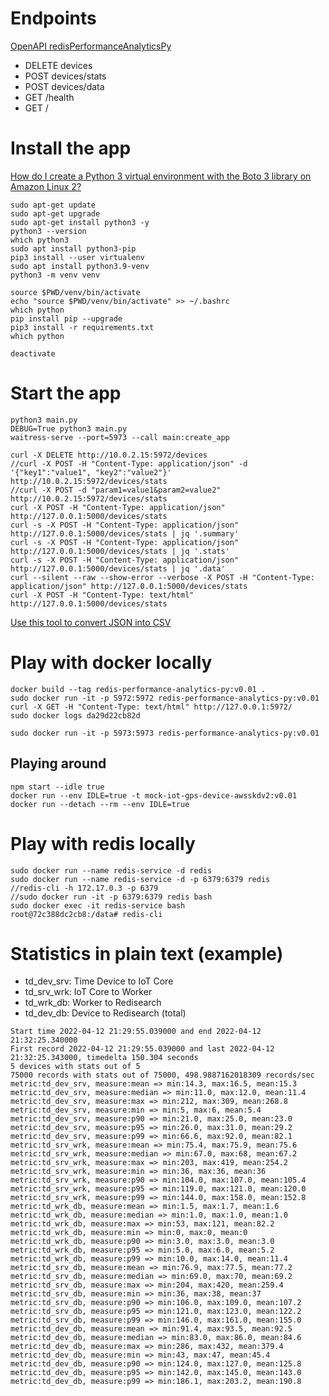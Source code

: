 
# Endpoints

[OpenAPI redisPerformanceAnalyticsPy](https://app.swaggerhub.com/apis/LaFleet/redisPerformanceAnalyticsPy/0.1)

* DELETE devices
* POST devices/stats
* POST devices/data
* GET /health
* GET /

  
# Install the app

[How do I create a Python 3 virtual environment with the Boto 3 library on Amazon Linux 2?](https://aws.amazon.com/premiumsupport/knowledge-center/ec2-linux-python3-boto3/)
```
sudo apt-get update
sudo apt-get upgrade
sudo apt-get install python3 -y
python3 --version
which python3
sudo apt install python3-pip
pip3 install --user virtualenv
sudo apt install python3.9-venv
python3 -m venv venv

source $PWD/venv/bin/activate
echo "source $PWD/venv/bin/activate" >> ~/.bashrc
which python
pip install pip --upgrade
pip3 install -r requirements.txt
which python
```

```
deactivate
```

# Start the app

```
python3 main.py
DEBUG=True python3 main.py
waitress-serve --port=5973 --call main:create_app
```

```
curl -X DELETE http://10.0.2.15:5972/devices
//curl -X POST -H "Content-Type: application/json" -d '{"key1":"value1", "key2":"value2"}' http://10.0.2.15:5972/devices/stats
//curl -X POST -d "param1=value1&param2=value2" http://10.0.2.15:5972/devices/stats
curl -X POST -H "Content-Type: application/json" http://127.0.0.1:5000/devices/stats
curl -s -X POST -H "Content-Type: application/json" http://127.0.0.1:5000/devices/stats | jq '.summary'
curl -s -X POST -H "Content-Type: application/json" http://127.0.0.1:5000/devices/stats | jq '.stats'
curl -s -X POST -H "Content-Type: application/json" http://127.0.0.1:5000/devices/stats | jq '.data'
curl --silent --raw --show-error --verbose -X POST -H "Content-Type: application/json" http://127.0.0.1:5000/devices/stats
curl -X POST -H "Content-Type: text/html" http://127.0.0.1:5000/devices/stats
```

[Use this tool to convert JSON into CSV](http://convertcsv.com/json-to-csv.htm)


# Play with docker locally

```
docker build --tag redis-performance-analytics-py:v0.01 .
sudo docker run -it -p 5972:5972 redis-performance-analytics-py:v0.01
curl -X GET -H "Content-Type: text/html" http://127.0.0.1:5972/
sudo docker logs da29d22cb82d

sudo docker run -it -p 5973:5973 redis-performance-analytics-py:v0.01
```

## Playing around

```
npm start --idle true
docker run --env IDLE=true -t mock-iot-gps-device-awsskdv2:v0.01
docker run --detach --rm --env IDLE=true
```

# Play with redis locally

```
sudo docker run --name redis-service -d redis
sudo docker run --name redis-service -d -p 6379:6379 redis
//redis-cli -h 172.17.0.3 -p 6379
//sudo docker run -it -p 6379:6379 redis bash
sudo docker exec -it redis-service bash
root@72c388dc2cb8:/data# redis-cli
```

# Statistics in plain text (example)
  
- td_dev_srv: Time Device to IoT Core  
- td_srv_wrk: IoT Core to Worker  
- td_wrk_db: Worker to Redisearch  
- td_dev_db: Device to Redisearch (total)  

```
Start time 2022-04-12 21:29:55.039000 and end 2022-04-12 21:32:25.340000
First record 2022-04-12 21:29:55.039000 and last 2022-04-12 21:32:25.343000, timedelta 150.304 seconds
5 devices with stats out of 5
75000 records with stats out of 75000, 498.9887162018309 records/sec
metric:td_dev_srv, measure:mean => min:14.3, max:16.5, mean:15.3
metric:td_dev_srv, measure:median => min:11.0, max:12.0, mean:11.4
metric:td_dev_srv, measure:max => min:212, max:309, mean:268.8
metric:td_dev_srv, measure:min => min:5, max:6, mean:5.4
metric:td_dev_srv, measure:p90 => min:21.0, max:25.0, mean:23.0
metric:td_dev_srv, measure:p95 => min:26.0, max:31.0, mean:29.2
metric:td_dev_srv, measure:p99 => min:66.6, max:92.0, mean:82.1
metric:td_srv_wrk, measure:mean => min:75.4, max:75.9, mean:75.6
metric:td_srv_wrk, measure:median => min:67.0, max:68, mean:67.2
metric:td_srv_wrk, measure:max => min:203, max:419, mean:254.2
metric:td_srv_wrk, measure:min => min:36, max:36, mean:36
metric:td_srv_wrk, measure:p90 => min:104.0, max:107.0, mean:105.4
metric:td_srv_wrk, measure:p95 => min:119.0, max:121.0, mean:120.0
metric:td_srv_wrk, measure:p99 => min:144.0, max:158.0, mean:152.8
metric:td_wrk_db, measure:mean => min:1.5, max:1.7, mean:1.6
metric:td_wrk_db, measure:median => min:1.0, max:1.0, mean:1.0
metric:td_wrk_db, measure:max => min:53, max:121, mean:82.2
metric:td_wrk_db, measure:min => min:0, max:0, mean:0
metric:td_wrk_db, measure:p90 => min:3.0, max:3.0, mean:3.0
metric:td_wrk_db, measure:p95 => min:5.0, max:6.0, mean:5.2
metric:td_wrk_db, measure:p99 => min:10.0, max:14.0, mean:11.4
metric:td_srv_db, measure:mean => min:76.9, max:77.5, mean:77.2
metric:td_srv_db, measure:median => min:69.0, max:70, mean:69.2
metric:td_srv_db, measure:max => min:204, max:420, mean:259.4
metric:td_srv_db, measure:min => min:36, max:38, mean:37
metric:td_srv_db, measure:p90 => min:106.0, max:109.0, mean:107.2
metric:td_srv_db, measure:p95 => min:121.0, max:123.0, mean:122.2
metric:td_srv_db, measure:p99 => min:146.0, max:161.0, mean:155.0
metric:td_dev_db, measure:mean => min:91.4, max:93.5, mean:92.5
metric:td_dev_db, measure:median => min:83.0, max:86.0, mean:84.6
metric:td_dev_db, measure:max => min:286, max:432, mean:379.4
metric:td_dev_db, measure:min => min:43, max:47, mean:45.4
metric:td_dev_db, measure:p90 => min:124.0, max:127.0, mean:125.8
metric:td_dev_db, measure:p95 => min:142.0, max:145.0, mean:143.0
metric:td_dev_db, measure:p99 => min:186.1, max:203.2, mean:190.8
```
